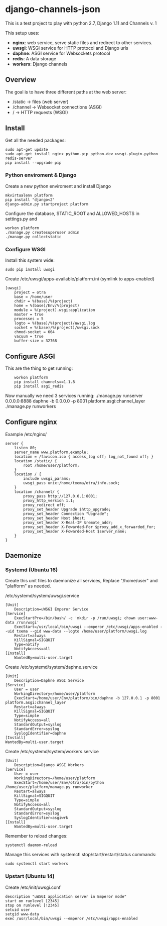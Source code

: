 # django-channels-json

This is a test project to play with python 2.7, Django 1.11 and Channels v. 1

This setup uses:

* **nginx**: web service, serve static files and redirect to other services.
* **uwsgi**: WSGI service  for HTTP protocol and Django urls 
* **daphne**: ASGI service for Websockets protocol 
* **redis**: A data storage
* **workers**: Django channels

## Overview

The goal is to have three different paths at the web server:
 * /static -> files (web server)
 * /channel -> Websocket connections (ASGI)
 * / -> HTTP requests (WSGI)


## Install

Get all the needed packages:

	sudo apt-get update
	sudo apt-get install nginx python-pip python-dev uwsgi-plugin-python redis-server
	pip install --upgrade pip

### Python enviroment & Django

Create a new python enviroment and install Django

	mkvirtualenv platform
	pip install "django<2"
	django-admin.py startproject platform

Configure the database, STATIC_ROOT and ALLOWED_HOSTS in settings.py and
	
	workon platform
	./manage.py createsuperuser admin
	./manage.py collectstatic

### Configure WSGI 

Install this system wide:
	
	sudo pip install uwsgi

Create /etc/uwsgi/apps-available/platform.ini (symlink to apps-enabled)

	[uwsgi]
		project = otra
		base = /home/user
		chdir = %(base)/%(project)
		home = %(base)/Env/%(project)
		module = %(project).wsgi:application
		master = true
		processes = 5
		logto = %(base)/%(project)/uwsgi.log
		socket = %(base)/%(project)/uwsgi.sock
		chmod-socket = 664
		vacuum = true
		buffer-size = 32768


## Configure ASGI 


This are the thing to get running:

		workon platform
		pip install channels==1.1.8
		pip install asgi_redis

Now manually we need 3 services running:
	./manage.py runserver 0.0.0.0:8888
	daphne -b 0.0.0.0 -p 8001 platform.asgi:channel_layer
	./manage.py runworkers
	


## Configure nginx
Example /etc/nginx/

	server {
		listen 80;
		server_name www.platform.example;
		location = /favicon.ico { access_log off; log_not_found off; }
		location /static/ {
			root /home/user/platform;
		}
		location / {
			include uwsgi_params;
			uwsgi_pass unix:/home/txema/otra/info.sock;
		}
		location /channel/ {
			proxy_pass http://127.0.0.1:8001;
			proxy_http_version 1.1;
			proxy_redirect off;
			proxy_set_header Upgrade $http_upgrade;
			proxy_set_header Connection "Upgrade";
			proxy_set_header Host $host;
			proxy_set_header X-Real-IP $remote_addr;
			proxy_set_header X-Fowarded-For $proxy_add_x_forwarded_for;
			proxy_set_header X-Fowarded-Host $server_name;
		}
	}

## Daemonize

### Systemd (Ubuntu 16)
Create this unit files to daemonize all services, Replace "/home/user" and "plafform" as needed.

/etc/systemd/system/uwsgi.service

	[Unit]
		Description=uWSGI Emperor Service
	[Service]
		ExecStartPre=/bin/bash/ -c 'mkdir -p /run/uwsgi; chown user:www-data /run/wsgi'
		ExecStart=/usr/local/bin/uwsgi --emperor /etc/uwsgi/apps-enabled --uid txema --gid www-data --logto /home/user/platform/uwsgi.log
		Restart=always
		KillSignal=SIGQUIT
		Type=notify
		NotifyAccess=all
	[Install]
		WantedBy=multi-user.target

Create /etc/systemd/system/daphne.service

	[Unit]
		Description=Daphne ASGI Service
	[Service]
		User = user
		WorkingDirectory=/home/user/platform
		ExecStart=/home/user/Env/platform/bin/daphne -b 127.0.0.1 -p 8001 platform.asgi:channel_layer
		Restart=always
		KillSignal=SIGQUIT
		Type=simple
		NotifyAccess=all
		StandardOutput=syslog
		StandardError=syslog
		SyslogIdentifier=daphne
	[Install]
	WantedBy=multi-user.target

Create /etc/systemd/system/workers.service

	[Unit]
		Description=Django ASGI Workers
	[Service]
		User = user
		WorkingDirectory=/home/user/platform
		ExecStart=/home/user/Env/otra/bin/python /home/user/platform/manage.py runworker
		Restart=always
		KillSignal=SIGQUIT
		Type=simple
		NotifyAccess=all
		StandardOutput=syslog
		StandardError=syslog
		SyslogIdentifier=asgiwrk
	[Install]
		WantedBy=multi-user.target
		

Remember to reload changes:

	systemctl daemon-reload

Manage this services with systemctl stop/start/restart/status commands:

	sudo systemctl start workers


### Upstart (Ubuntu 14)

Create /etc/init/uwsgi.conf

	description "uWSGI application server in Emperor mode"
	start on runlevel [2345]
	stop on runlevel [!2345]
	setuid user
	setgid www-data
	exec /usr/local/bin/uwsgi --emperor /etc/uwsgi/apps-enabled




